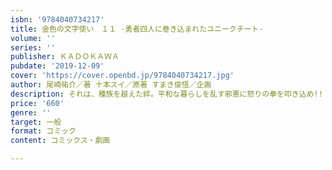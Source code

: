 ```yaml
---
isbn: '9784040734217'
title: 金色の文字使い　１１ ‐勇者四人に巻き込まれたユニークチート‐
volume: ''
series: ''
publisher: ＫＡＤＯＫＡＷＡ
pubdate: '2019-12-09'
cover: 'https://cover.openbd.jp/9784040734217.jpg'
author: 尾崎祐介／著 十本スイ／原著 すまき俊悟／企画
description: それは、種族を越えた絆。平和な暮らしを乱す邪悪に怒りの拳を叩き込め!!
price: '660'
genre: ''
target: 一般
format: コミック
content: コミックス・劇画

---
```

